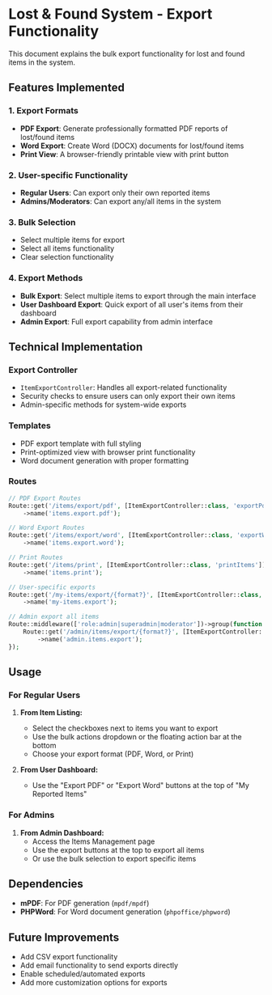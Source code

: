 # Lost & Found System - Export Functionality

This document explains the bulk export functionality for lost and found items in the system.

## Features Implemented

### 1. Export Formats
- **PDF Export**: Generate professionally formatted PDF reports of lost/found items
- **Word Export**: Create Word (DOCX) documents for lost/found items
- **Print View**: A browser-friendly printable view with print button

### 2. User-specific Functionality
- **Regular Users**: Can export only their own reported items
- **Admins/Moderators**: Can export any/all items in the system

### 3. Bulk Selection
- Select multiple items for export
- Select all items functionality
- Clear selection functionality

### 4. Export Methods
- **Bulk Export**: Select multiple items to export through the main interface
- **User Dashboard Export**: Quick export of all user's items from their dashboard
- **Admin Export**: Full export capability from admin interface

## Technical Implementation

### Export Controller
- `ItemExportController`: Handles all export-related functionality
- Security checks to ensure users can only export their own items
- Admin-specific methods for system-wide exports

### Templates
- PDF export template with full styling
- Print-optimized view with browser print functionality
- Word document generation with proper formatting

### Routes
```php
// PDF Export Routes
Route::get('/items/export/pdf', [ItemExportController::class, 'exportPdf'])
    ->name('items.export.pdf');

// Word Export Routes
Route::get('/items/export/word', [ItemExportController::class, 'exportWord'])
    ->name('items.export.word');

// Print Routes
Route::get('/items/print', [ItemExportController::class, 'printItems'])
    ->name('items.print');

// User-specific exports
Route::get('/my-items/export/{format?}', [ItemExportController::class, 'exportMyItems'])
    ->name('my-items.export');

// Admin export all items
Route::middleware(['role:admin|superadmin|moderator'])->group(function () {
    Route::get('/admin/items/export/{format?}', [ItemExportController::class, 'exportAllItems'])
        ->name('admin.items.export');
});
```

## Usage

### For Regular Users

1. **From Item Listing:**
   - Select the checkboxes next to items you want to export
   - Use the bulk actions dropdown or the floating action bar at the bottom
   - Choose your export format (PDF, Word, or Print)

2. **From User Dashboard:**
   - Use the "Export PDF" or "Export Word" buttons at the top of "My Reported Items"

### For Admins

1. **From Admin Dashboard:**
   - Access the Items Management page
   - Use the export buttons at the top to export all items
   - Or use the bulk selection to export specific items

## Dependencies

- **mPDF**: For PDF generation (`mpdf/mpdf`)
- **PHPWord**: For Word document generation (`phpoffice/phpword`)

## Future Improvements

- Add CSV export functionality
- Add email functionality to send exports directly
- Enable scheduled/automated exports
- Add more customization options for exports 
